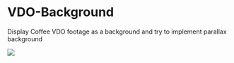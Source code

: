 # VDO-Background
Display Coffee VDO footage as a background and try to implement parallax background

<img src="src/example/vdo-1.gif">

